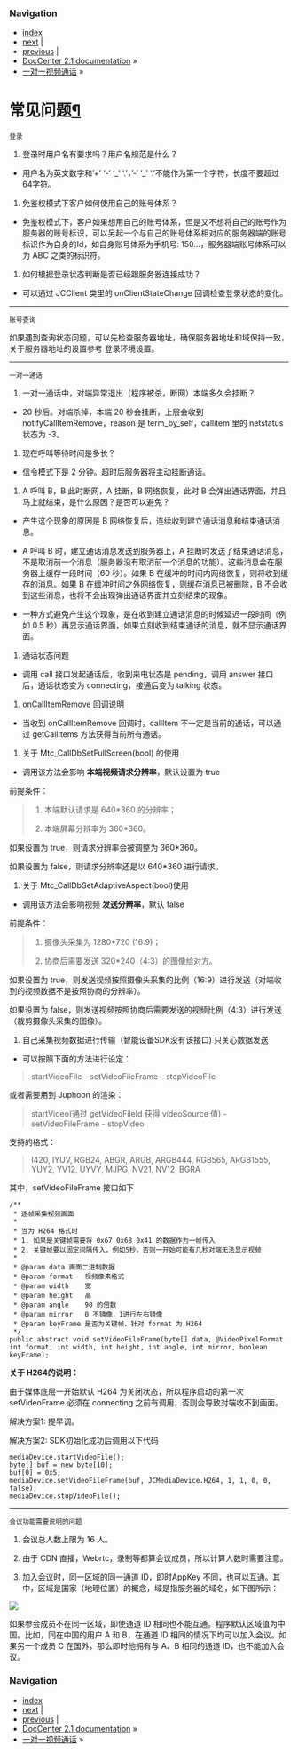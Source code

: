 ### Navigation

-   [index](../../genindex.html "General Index")
-   [next](98_vocabulary_table.html "词汇表") |
-   [previous](05_adv_func/C++/02_video_management.html "视频管理") |
-   [DocCenter 2.1 documentation](../../index.html) »
-   [一对一视频通话](index.html) »

<span id="common" class="target"></span>

常见问题<a href="#id1" class="headerlink" title="Permalink to this headline">¶</a>
==================================================================================

`登录`

1.  登录时用户名有要求吗？用户名规范是什么？

-   用户名为英文数字和’+’ ‘-‘ ‘\_’ ‘.’，’-‘ ‘\_’
    ‘.’不能作为第一个字符，长度不要超过64字符。

1.  免鉴权模式下客户如何使用自己的账号体系？

-   免鉴权模式下，客户如果想用自己的账号体系，但是又不想将自己的账号作为服务器的账号标识，可以另起一个与自己的账号体系相对应的服务器端的账号标识作为自身的Id，如自身账号体系为手机号:
    150…，服务器端账号体系可以为 ABC 之类的标识符。

1.  如何根据登录状态判断是否已经跟服务器连接成功？

-   可以通过 JCClient 类里的 onClientStateChange
    回调检查登录状态的变化。

------------------------------------------------------------------------

`账号查询`

如果遇到查询状态问题，可以先检查服务器地址，确保服务器地址和域保持一致，关于服务器地址的设置参考
<span class="xref std std-ref">登录环境设置</span>。

------------------------------------------------------------------------

`一对一通话`

1.  一对一通话中，对端异常退出（程序被杀，断网）本端多久会挂断？

-   20 秒后。对端杀掉，本端 20 秒会挂断，上层会收到
    notifyCallItemRemove，reason 是 term\_by\_self，callitem 里的
    netstatus 状态为 -3。

1.  现在呼叫等待时间是多长？

-   信令模式下是 2 分钟。超时后服务器将主动挂断通话。

1.  A 呼叫 B，B 此时断网，A 挂断，B 网络恢复，此时 B
    会弹出通话界面，并且马上就结束，是什么原因？是否可以避免？

-   产生这个现象的原因是 B
    网络恢复后，连续收到建立通话消息和结束通话消息。

-   A 呼叫 B 时，建立通话消息发送到服务器上，A
    挂断时发送了结束通话消息，不是取消前一个消息（服务器没有取消前一个消息的功能）。这些消息会在服务器上缓存一段时间（60
    秒）。如果 B 在缓冲的时间内网络恢复，则将收到缓存的消息。如果 B
    在缓冲时间之外网络恢复，则缓存消息已被删除，B
    不会收到这些消息，也将不会出现弹出通话界面并立刻结束的现象。

-   一种方式避免产生这个现象，是在收到建立通话消息的时候延迟一段时间（例如
    0.5
    秒）再显示通话界面，如果立刻收到结束通话的消息，就不显示通话界面。

1.  通话状态问题

-   调用 call 接口发起通话后，收到来电状态是 pending，调用 answer
    接口后，通话状态变为 connecting，接通后变为 talking 状态。

1.  onCallItemRemove 回调说明

-   当收到 onCallItemRemove 回调时，callItem
    不一定是当前的通话，可以通过 getCallItems 方法获得当前所有通话。

1.  关于 Mtc\_CallDbSetFullScreen(bool) 的使用

-   调用该方法会影响 **本端视频请求分辨率**，默认设置为 true

前提条件：

> 1.  本端默认请求是 640\*360 的分辨率；
>
> 2.  本端屏幕分辨率为 360\*360。

如果设置为 true，则请求分辨率会被调整为 360\*360。

如果设置为 false，则请求分辨率还是以 640\*360 进行请求。

1.  关于 Mtc\_CallDbSetAdaptiveAspect(bool)使用

-   调用该方法会影响视频 **发送分辨率**，默认 false

前提条件：

> 1.  摄像头采集为 1280\*720 (16:9)；
>
> 2.  协商后需要发送 320\*240（4:3）的图像给对方。

如果设置为
true，则发送视频按照摄像头采集的比例（16:9）进行发送（对端收到的视频数据不是按照协商的分辨率）。

如果设置为
false，则发送视频按照协商后需要发送的视频比例（4:3）进行发送（裁剪摄像头采集的图像）。

1.  自己采集视频数据进行传输（智能设备SDK没有该接口) 只关心数据发送

-   可以按照下面的方法进行设定：

> startVideoFile - setVideoFileFrame - stopVideoFile

或者需要用到 Juphoon 的渲染：

> startVideo(通过 getVideoFileId 获得 videoSource 值) -
> setVideoFileFrame - stopVideo

支持的格式：

> I420, IYUV, RGB24, ABGR, ARGB, ARGB444, RGB565, ARGB1555, YUY2, YV12,
> UYVY, MJPG, NV21, NV12, BGRA

其中，setVideoFileFrame 接口如下

    /**
     * 逐帧采集视频画面
     *
     * 当为 H264 格式时
     * 1. 如果是关键帧需要将 0x67 0x68 0x41 的数据作为一帧传入
     * 2. 关键帧要以固定间隔传入，例如5秒，否则一开始可能有几秒对端无法显示视频
     *
     * @param data 画面二进制数据
     * @param format   视频像素格式
     * @param width    宽
     * @param height   高
     * @param angle    90 的倍数
     * @param mirror   0 不镜像，1进行左右镜像
     * @param keyFrame 是否为关键帧，针对 format 为 H264
     */
    public abstract void setVideoFileFrame(byte[] data, @VideoPixelFormat int format, int width, int height, int angle, int mirror, boolean keyFrame);

**关于 H264的说明：**

由于媒体底层一开始默认 H264 为关闭状态，所以程序启动的第一次
setVideoFrame 必须在 connecting 之前有调用，否则会导致对端收不到画面。

解决方案1: 提早调。

解决方案2: SDK初始化成功后调用以下代码

    mediaDevice.startVideoFile();
    byte[] buf = new byte[10];
    buf[0] = 0x5;
    mediaDevice.setVideoFileFrame(buf, JCMediaDevice.H264, 1, 1, 0, 0, false);
    mediaDevice.stopVideoFile();

------------------------------------------------------------------------

`会议功能需要说明的问题`

1.  会议总人数上限为 16 人。

2.  由于 CDN 直播，Webrtc，录制等都算会议成员，所以计算人数时需要注意。

3.  加入会议时，同一区域的同一通道 ID，即时AppKey
    不同，也可以互通。其中，区域是国家（地理位置）的概念，域是指服务器的域名，如下图所示：

![](../../_images/questions1.png)

如果参会成员不在同一区域，即使通道 ID
相同也不能互通。程序默认区域值为中国。比如，同在中国的用户 A 和
B，在通道 ID 相同的情况下均可以加入会议。如果另一个成员 C
在国外，那么即时他拥有与 A、B 相同的通道 ID，也不能加入会议。

### Navigation

-   [index](../../genindex.html "General Index")
-   [next](98_vocabulary_table.html "词汇表") |
-   [previous](05_adv_func/C++/02_video_management.html "视频管理") |
-   [DocCenter 2.1 documentation](../../index.html) »
-   [一对一视频通话](index.html) »
